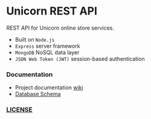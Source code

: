 # Unicorn REST API
REST API for Unicorn online store services.

- Built on `Node.js`
- `Express` server framework
- `MongoDB` NoSQL data layer
- `JSON Web Token (JWT)` session-based authentication 

### Documentation
- Project documentation [wiki](https://wiki.sidharth.me/eecs4413)
- [Database Schema](https://wiki.sidharth.me/eecs4413/documentation/db_schema) 
### [LICENSE](./LICENSE)
